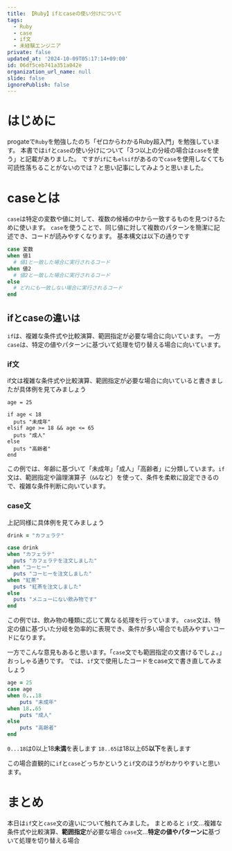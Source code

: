 ```yaml
---
title: 【Ruby】ifとcaseの使い分けについて
tags:
  - Ruby
  - case
  - if文
  - 未経験エンジニア
private: false
updated_at: '2024-10-09T05:17:14+09:00'
id: 06df5ceb741a351a042e
organization_url_name: null
slide: false
ignorePublish: false
---
```

# はじめに
progateで`Ruby`を勉強したのち「ゼロからわかるRuby超入門」を勉強しています。
本書では`if`と`case`の使い分けについて「3つ以上の分岐の場合は`case`を使う」と記載がありました。
ですが`if`にも`elsif`があるので`case`を使用しなくても可読性落ちることがないのでは？と思い記事にしてみようと思いました。
# caseとは
`case`は特定の変数や値に対して、複数の候補の中から一致するものを見つけるために使います。
`case`を使うことで、同じ値に対して複数のパターンを簡潔に記述でき、コードが読みやすくなります。
基本構文は以下の通りです
```ruby:case1.rb
case 変数
when 値1
  # 値1と一致した場合に実行されるコード
when 値2
  # 値2と一致した場合に実行されるコード
else
  # どれにも一致しない場合に実行されるコード
end
```
## ifとcaseの違いは
`if`は、複雑な条件式や比較演算、範囲指定が必要な場合に向いています。
一方`case`は、特定の値やパターンに基づいて処理を切り替える場合に向いています。
### if文
if文は複雑な条件式や比較演算、範囲指定が必要な場合に向いていると書きましたが具体例を見てみましょう
```ruby:if.ruby
age = 25

if age < 18
  puts "未成年"
elsif age >= 18 && age <= 65
  puts "成人"
else
  puts "高齢者"
end
```
この例では、年齢に基づいて「未成年」「成人」「高齢者」に分類しています。`if`文は、範囲指定や論理演算子（`&&`など）を使って、条件を柔軟に設定できるので、複雑な条件判断に向いています。

### case文
上記同様に具体例を見てみましょう
```ruby:case2.rb
drink = "カフェラテ"

case drink
when "カフェラテ"
  puts "カフェラテを注文しました"
when "コーヒー"
  puts "コーヒーを注文しました"
when "紅茶"
  puts "紅茶を注文しました"
else
  puts "メニューにない飲み物です"
end
```
この例では、飲み物の種類に応じて異なる処理を行っています。
`case`文は、特定の値に基づいた分岐を効率的に表現でき、条件が多い場合でも読みやすいコードになります。


一方でこんな意見もあると思います。「`case`文でも範囲指定の文書けるでしょ。」
おっしゃる通りです。
では、`if`文で使用したコードをcase文で書き直してみましょう
```ruby:case3.rb
age = 25
case age 
when 0...18
    puts "未成年"
when 18..65
    puts "成人"
else
    puts "高齢者"
end
```
`0...18`は0以上18<strong>未満</strong>を表します
`18..65`は18以上65<strong>以下</strong>を表します

この場合直観的に`if`と`case`どっちかというと`if`文のほうがわかりやすいと思います。

# まとめ
本日は`if`文と`case`文の違いについて触れてみました。
まとめると
`if`文...複雑な条件式や比較演算、<strong>範囲指定</strong>が必要な場合
`case`文...<strong>特定の値やパターンに</strong>基づいて処理を切り替える場合

